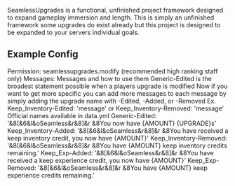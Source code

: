 SeamlessUpgrades is a functional, unfinished project framework designed to expand gameplay immersion and length. This is simply an unfinished framework some upgrades do exist already but this project is designed to be expanded to your servers individual goals.
## Example Config
 Permission: seamlessupgrades.modify (recommended high ranking staff only)
Messages:
  Messages and how to use them 
   Generic-Edited is the broadest statement possible when a players upgrade is modified
   Now if you want to get more specific you can add more messages to each message by simply adding the upgrade name with -Edited, -Added, or -Removed
   Ex. Keep_Inventory-Edited: 'message' or Keep_Inventory-Removed: 'message'
   Official names available in data.yml
  Generic-Edited: '&8[&6&l&oSeamless&r&8]&r &8You now have {AMOUNT} {UPGRADE}s'
  Keep_Inventory-Added: '&8[&6&l&oSeamless&r&8]&r &8You have received a keep inventory credit, you now have {AMOUNT}'
  Keep_Inventory-Removed: '&8[&6&l&oSeamless&r&8]&r &8You have {AMOUNT} keep inventory credits remaining.'
  Keep_Exp-Added: '&8[&6&l&oSeamless&r&8]&r &8You have received a keep experience credit, you now have {AMOUNT}'
  Keep_Exp-Removed: '&8[&6&l&oSeamless&r&8]&r &8You have {AMOUNT} keep experience credits remaining.'
